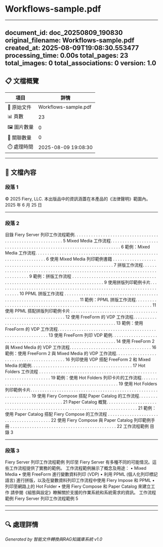 # Workflows-sample.pdf


---
document_id: doc_20250809_190830
original_filename: Workflows-sample.pdf
created_at: 2025-08-09T19:08:30.553477
processing_time: 0.00s
total_pages: 23
total_images: 0
total_associations: 0
version: 1.0
---



## 📋 文檔概覽

| 項目 | 詳情 |
|------|------|
| 📄 原始文件 | Workflows-sample.pdf |
| 📊 頁數 | 23 |
| 🖼️ 圖片數量 | 0 |
| 🔗 關聯數量 | 0 |
| ⏱️ 處理時間 | 2025-08-09 19:08:30 |

---

## 📝 文檔內容


### 段落 1

© 2025 Fiery, LLC. 本出版品中的資訊涵蓋在本產品的《法律聲明》範圍內。
2025 年 6 月 25 日



---


### 段落 2

目錄
Fiery Server 列印工作流程範例. . . . . . . . . . . . . . . . . . . . . . . . . . . . . . . . . . . . . . . . . . . . . . . . . . . . . . . . . . . 5
Mixed Media 工作流程. . . . . . . . . . . . . . . . . . . . . . . . . . . . . . . . . . . . . . . . . . . . . . . . . . . . . . . . . . . . . . . . . . . . 6
範例：Mixed Media 工作流程. . . . . . . . . . . . . . . . . . . . . . . . . . . . . . . . . . . . . . . . . . . . . . . . . . . . . . . . . . . . . . . . . . . . 6
使用 Mixed Media 列印範例書籍
. . . . . . . . . . . . . . . . . . . . . . . . . . . . . . . . . . . . . . . . . . . . . . . . . . . . . . . . . . . . . . . 7
拼版工作流程. . . . . . . . . . . . . . . . . . . . . . . . . . . . . . . . . . . . . . . . . . . . . . . . . . . . . . . . . . . . . . . . . . . . . . . . . . . . . . . 9
範例：拼版工作流程 . . . . . . . . . . . . . . . . . . . . . . . . . . . . . . . . . . . . . . . . . . . . . . . . . . . . . . . . . . . . . . . . . . . . . . . . . . . . 9
使用拼版列印範例卡片. . . . . . . . . . . . . . . . . . . . . . . . . . . . . . . . . . . . . . . . . . . . . . . . . . . . . . . . . . . . . . . . . . . . . . . . 10
PPML 拼版工作流程
. . . . . . . . . . . . . . . . . . . . . . . . . . . . . . . . . . . . . . . . . . . . . . . . . . . . . . . . . . . . . . . . . . . . . . 11
範例：PPML 拼版工作流程. . . . . . . . . . . . . . . . . . . . . . . . . . . . . . . . . . . . . . . . . . . . . . . . . . . . . . . . . . . . . . . . . . . . . . 11
使用 PPML 搭配拼版列印範例卡片
. . . . . . . . . . . . . . . . . . . . . . . . . . . . . . . . . . . . . . . . . . . . . . . . . . . . . . . . . . . . . 12
使用 FreeForm 的 VDP 工作流程. . . . . . . . . . . . . . . . . . . . . . . . . . . . . . . . . . . . . . . . . . . . . . . . . . . . . . . . 13
範例：使用 FreeForm 的 VDP 工作流程. . . . . . . . . . . . . . . . . . . . . . . . . . . . . . . . . . . . . . . . . . . . . . . . . . . . . . . . . . . 13
使用 FreeForm 列印 VDP 範例. . . . . . . . . . . . . . . . . . . . . . . . . . . . . . . . . . . . . . . . . . . . . . . . . . . . . . . . . . . . . . . . . 14
使用 FreeForm 2 與 Mixed Media 的 VDP 工作流程. . . . . . . . . . . . . . . . . . . . . . . . . . . . . . . . . . 16
範例：使用 FreeForm 2 與 Mixed Media 的 VDP 工作流程. . . . . . . . . . . . . . . . . . . . . . . . . . . . . . . . . . . . . . . . . . 16
列印使用 VDP 搭配 FreeForm 2 和 Mixed Media 的範例. . . . . . . . . . . . . . . . . . . . . . . . . . . . . . . . . . . . . . . . . . 17
Hot Folders 工作流程
. . . . . . . . . . . . . . . . . . . . . . . . . . . . . . . . . . . . . . . . . . . . . . . . . . . . . . . . . . . . . . . . . . . . 19
範例：使用 Hot Folders 列印卡片的工作流程. . . . . . . . . . . . . . . . . . . . . . . . . . . . . . . . . . . . . . . . . . . . . . . . . . . . . . 19
使用 Hot Folders 列印範例卡片. . . . . . . . . . . . . . . . . . . . . . . . . . . . . . . . . . . . . . . . . . . . . . . . . . . . . . . . . . . . . . . . 19
使用 Fiery Compose 搭配 Paper Catalog 的工作流程. . . . . . . . . . . . . . . . . . . . . . . . . . . . . . . . 21
Paper Catalog 概覽. . . . . . . . . . . . . . . . . . . . . . . . . . . . . . . . . . . . . . . . . . . . . . . . . . . . . . . . . . . . . . . . . . . . . . . . . . . . 21
範例：使用 Paper Catalog 搭配 Fiery Compose 的工作流程
. . . . . . . . . . . . . . . . . . . . . . . . . . . . . . . . . . . . . . . . 22
使用 Fiery Compose 與 Paper Catalog 列印範例手冊
. . . . . . . . . . . . . . . . . . . . . . . . . . . . . . . . . . . . . . . . . . . . 22
工作流程範例
目錄
3



---


### 段落 3

Fiery Server 列印工作流程範例
列印至 Fiery Server 有多種不同的可能情況。這些工作流程提供了實務的範例。
工作流程範例展示了概念及用途：
•
Mixed Media
•
使用 FreeForm 進行變數資料列印 (VDP)
•
利用 PPML (個人化列印標記語言) 進行拼版，以及在變數資料列印工作流程中使用 FIery Impose 和 PPML
•
列印至網路上的 Hot Folder
•
使用 Fiery Compose 和 Paper Catalog 來建立工作
請參閱《組態與設定》瞭解關於支援的作業系統和系統需求的資訊。
工作流程範例
Fiery Server 列印工作流程範例
5



---





---

## 🔍 處理詳情



*Generated by 智能文件轉換與RAG知識庫系統 v1.0*